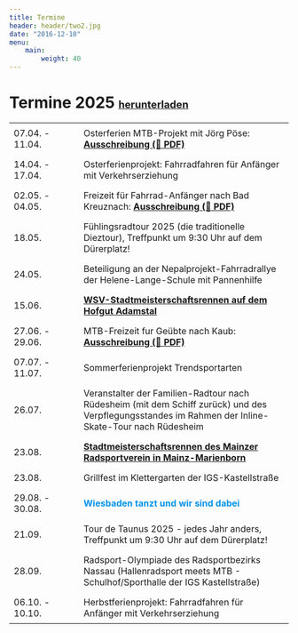 ```yaml
---
title: Termine
header: header/two2.jpg
date: "2016-12-10"
menu: 
    main:
        weight: 40
---
```


# Termine 2025 <b><span class="small-header">[herunterladen](termine/WSV-Termine2025.pdf)</span></b>

Datum | Event
--- | ---
07.04. - 11.04. | Osterferien MTB-Projekt mit Jörg Pöse: **[Ausschreibung (📄 PDF)](termine/Osterferien-2025.pdf)**
14.04. - 17.04. | Osterferienprojekt: Fahrradfahren für Anfänger mit Verkehrserziehung
02.05. - 04.05. | Freizeit für Fahrrad-Anfänger nach Bad Kreuznach:  **[Ausschreibung (📄 PDF)](termine/WSV-Freizeit-2025-Bad-Kreuznach.pdf)**
18.05. | Fühlingsradtour 2025 (die traditionelle Dieztour), Treffpunkt um 9:30 Uhr auf dem Dürerplatz!
24.05. | Beteiligung an der Nepalprojekt-Fahrradrallye der Helene-Lange-Schule mit Pannenhilfe
15.06. | **[WSV-Stadtmeisterschaftsrennen auf dem Hofgut Adamstal](/stadtmeisterschaft)**
27.06. - 29.06. | MTB-Freizeit fur Geübte nach Kaub: **[Ausschreibung (📄 PDF)](termine/WSV-Freizeit-2025-Kaub.pdf)**
07.07. - 11.07. | Sommerferienprojekt Trendsportarten
26.07. | Veranstalter der Familien-Radtour nach Rüdesheim (mit dem Schiff zurück) und des Verpflegungsstandes im Rahmen der Inline-Skate-Tour nach Rüdesheim
23.08. | **[Stadtmeisterschaftsrennen des Mainzer Radsportverein in Mainz-Marienborn](/stadtmeisterschaft)**
23.08. | Grillfest im Klettergarten der IGS-Kastellstraße
29.08. - 30.08. | <span class="tanz">Wiesbaden tanzt und wir sind dabei</span>
21.09. | Tour de Taunus 2025 - jedes Jahr anders, Treffpunkt um 9:30 Uhr auf dem Dürerplatz!
28.09. | Radsport-Olympiade des Radsportbezirks Nassau (Hallenradsport meets MTB - Schulhof/Sporthalle der IGS Kastellstraße)
06.10. - 10.10. | Herbstferienprojekt: Fahrradfahren für Anfänger mit Verkehrserziehung

<style type="text/css">
	thead {
		display: none;
	}

	td:first-child {
		width: 110px;
	}

	td, th {
		border: none;
		padding: 0.5em 0.5em;
	}

	.tanz {
		color: #0093eb;
		font-weight: bold;
	}

	.race {
		color: #57b563;
		font-weight: bold;
	}

	.small-header {
		font-size: 0.65em;
	}

</style>

